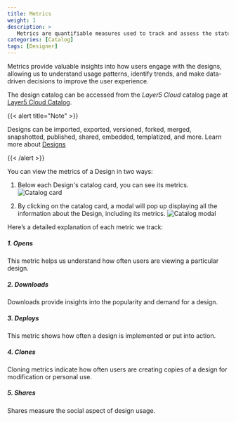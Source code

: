 ```yaml
---
title: Metrics
weight: 1
description: >
   Metrics are quantifiable measures used to track and assess the status, progress, and performance of various activities and user interactions with Designs.
categories: [Catalog]
tags: [Designer]
---
```


Metrics provide valuable insights into how users engage with the designs, allowing us to understand usage patterns, identify trends, and make data-driven decisions to improve the user experience.

The design catalog can be accessed from the _Layer5 Cloud_ catalog page at [Layer5 Cloud Catalog](https://cloud.layer5.io/catalog).

{{< alert title="Note" >}}

Designs can be imported, exported, versioned, forked, merged, snapshotted, published, shared, embedded, templatized, and more. Learn more about [Designs](/kanvas/getting-started/)

{{< /alert >}}

You can view the metrics of a Design in two ways:
1. Below each Design's catalog card, you can see its metrics.
![Catalog card](/cloud/catalog/images/cards.png)

2. By clicking on the catalog card, a modal will pop up displaying all the information about the Design, including its metrics.
![Catalog modal](/cloud/catalog/images/design_model.png)

Here’s a detailed explanation of each metric we track:

##### 1. Opens
This metric helps us understand how often users are viewing a particular design.

##### 2. Downloads
Downloads provide insights into the popularity and demand for a design.

##### 3. Deploys
This metric shows how often a design is implemented or put into action. 

##### 4. Clones
Cloning metrics indicate how often users are creating copies of a design for modification or personal use.

##### 5. Shares
Shares measure the social aspect of design usage.